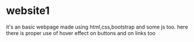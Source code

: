 # website1
it's an basic webpage made using html,css,bootstrap and some js too. here there is proper use of hover effect on buttons and on links too
